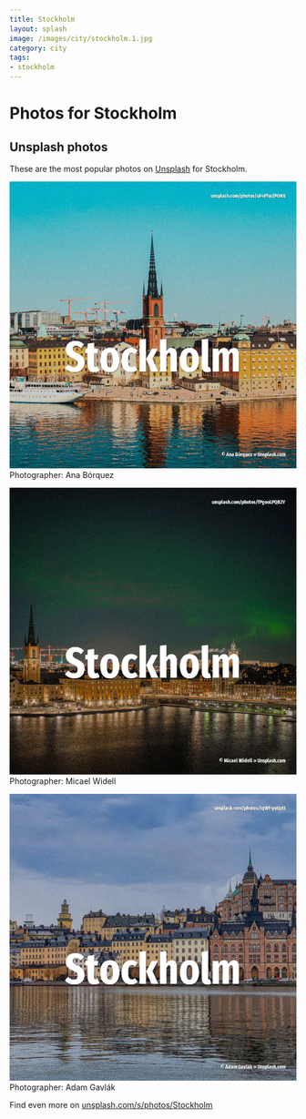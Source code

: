 ```yaml
---
title: Stockholm
layout: splash
image: /images/city/stockholm.1.jpg
category: city
tags:
- stockholm
---
```

# Photos for Stockholm
 
## Unsplash photos
These are the most popular photos on [Unsplash](https://unsplash.com) for Stockholm.
 
![Stockholm](/images/city/stockholm.1.jpg)
Photographer:  Ana Bórquez
 
![Stockholm](/images/city/stockholm.2.jpg)
Photographer:  Micael Widell
 
![Stockholm](/images/city/stockholm.3.jpg)
Photographer:  Adam Gavlák
 
Find even more on [unsplash.com/s/photos/Stockholm](https://unsplash.com/s/photos/Stockholm)
 
